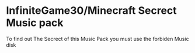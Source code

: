 # InfiniteGame30/Minecraft Secrect Music pack
 To find out The Secrect of this Music Pack you must use the forbiden Music disk
